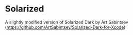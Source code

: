 # Solarized
A slightly modified version of Solarized Dark by Art Sabintsev (https://github.com/ArtSabintsev/Solarized-Dark-for-Xcode)
